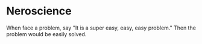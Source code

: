 # Neroscience

When face a problem, say "It is a super easy, easy, easy problem." Then the problem would be easily solved.
